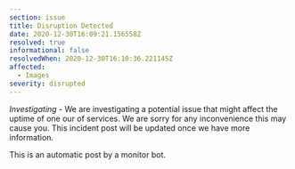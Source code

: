 ```yaml
---
section: issue
title: Disruption Detected
date: 2020-12-30T16:09:21.156558Z
resolved: true
informational: false
resolvedWhen: 2020-12-30T16:10:36.221145Z
affected:
  - Images
severity: disrupted
---
```

*Investigating* - We are investigating a potential issue that might affect the uptime of one our of services. We are sorry for any inconvenience this may cause you. This incident post will be updated once we have more information.

This is an automatic post by a monitor bot.
        